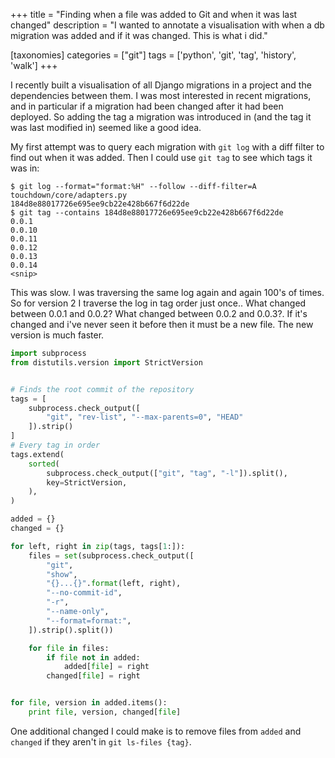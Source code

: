 +++
title = "Finding when a file was added to Git and when it was last changed"
description = "I wanted to annotate a visualisation with when a db migration was added and if it was changed. This is what i did."

[taxonomies]
categories = ["git"]
tags = ['python', 'git', 'tag', 'history', 'walk']
+++

I recently built a visualisation of all Django migrations in a project and the dependencies between them. I was most interested in recent migrations, and in particular if a migration had been changed after it had been deployed. So adding the tag a migration was introduced in (and the tag it was last modified in) seemed like a good idea.

<!-- more -->

My first attempt was to query each migration with `git log` with a diff filter to find out when it was added. Then I could use `git tag` to see which tags it was in:

```
$ git log --format="format:%H" --follow --diff-filter=A touchdown/core/adapters.py
184d8e88017726e695ee9cb22e428b667f6d22de
$ git tag --contains 184d8e88017726e695ee9cb22e428b667f6d22de
0.0.1
0.0.10
0.0.11
0.0.12
0.0.13
0.0.14
<snip>
```

This was slow. I was traversing the same log again and again 100's of times. So for version 2 I traverse the log in tag order just once.. What changed between 0.0.1 and 0.0.2? What changed between 0.0.2 and 0.0.3?. If it's changed and i've never seen it before then it must be a new file. The new version is much faster.

```python
import subprocess
from distutils.version import StrictVersion


# Finds the root commit of the repository
tags = [
    subprocess.check_output([
        "git", "rev-list", "--max-parents=0", "HEAD"
    ]).strip()
]
# Every tag in order
tags.extend(
    sorted(
        subprocess.check_output(["git", "tag", "-l"]).split(),
        key=StrictVersion,
    ),
)

added = {}
changed = {}

for left, right in zip(tags, tags[1:]):
    files = set(subprocess.check_output([
        "git",
        "show",
        "{}...{}".format(left, right),
        "--no-commit-id",
        "-r",
        "--name-only",
        "--format=format:",
    ]).strip().split())

    for file in files:
        if file not in added:
            added[file] = right
        changed[file] = right


for file, version in added.items():
    print file, version, changed[file]
```

One additional changed I could make is to remove files from `added` and `changed` if they aren't in `git ls-files {tag}`.
